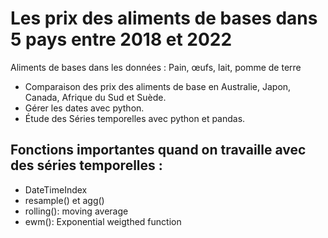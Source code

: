 # Les prix des aliments de bases dans 5 pays entre 2018 et 2022

Aliments de bases dans les données : Pain, œufs, lait, pomme de terre

- Comparaison des prix des aliments de base en Australie, Japon, Canada, Afrique du Sud et Suède.
- Gérer les dates avec python.
- Étude des Séries temporelles avec python et pandas.

## Fonctions importantes quand on travaille avec des séries temporelles :

- DateTimeIndex
- resample() et agg()
- rolling(): moving average
- ewm(): Exponential weigthed function

